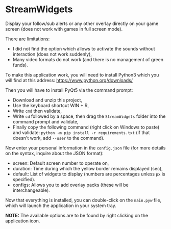 # StreamWidgets
Display your follow/sub alerts or any other overlay directly on your game screen (does not work with games in full screen mode).

There are limitations:
 - I did not find the option which allows to activate the sounds without interaction (does not work suddenly),
 - Many video formats do not work (and there is no management of green funds).

To make this application work, you will need to install Python3 which you will find at this address: https://www.python.org/downloads/

Then you will have to install PyQt5 via the command prompt:
 - Download and unzip this project,
 - Use the keyboard shortcut WIN + R,
 - Write `cmd` then validate,
 - Write `cd` followed by a space, then drag the `StreamWidgets` folder into the command prompt and validate,
 - Finally copy the following command (right click on Windows to paste) and validate: `python -m pip install -r requirements.txt` (if that doesn't work, add `--user` to the command).

Now enter your personal information in the `config.json` file (for more details on the syntax, inquire about the JSON format):
 - screen: Default screen number to operate on,
 - duration: Time during which the yellow border remains displayed (sec),
 - default: List of widgets to display (numbers are percentages unless `px` is specified).
 - configs: Allows you to add overlay packs (these will be interchangeable).

Now that everything is installed, you can double-click on the `main.pyw` file, which will launch the application in your system tray.

__NOTE:__ The available options are to be found by right clicking on the application icon.
